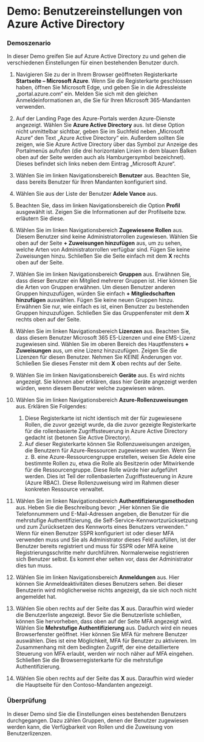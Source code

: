 ﻿---
Demo:
    title: 'Benutzereinstellungen von Azure Active Directory'
    module: 'Modul 2, Lektion 1: Beschreiben der Funktionen von Identitäts- und Zugriffsverwaltungslösungen von Microsoft: Erkunden der Dienste und Identitätstypen von Azure AD'
---

# Demo: Benutzereinstellungen von Azure Active Directory

### Demoszenario

In dieser Demo greifen Sie auf Azure Active Directory zu und gehen die verschiedenen Einstellungen für einen bestehenden Benutzer durch.

1. Navigieren Sie zu der in Ihrem Browser geöffneten Registerkarte **Startseite – Microsoft Azure**.  Wenn Sie die Registerkarte geschlossen haben, öffnen Sie Microsoft Edge, und geben Sie in die Adressleiste „portal.azure.com“ ein. Melden Sie sich mit den gleichen Anmeldeinformationen an, die Sie für Ihren Microsoft 365-Mandanten verwenden.

1. Auf der Landing Page des Azure-Portals werden Azure-Dienste angezeigt. Wählen Sie **Azure Active Directory** aus. Ist diese Option nicht unmittelbar sichtbar, geben Sie im Suchfeld neben „Microsoft Azure“ den Text „Azure Active Directory“ ein.  Außerdem sollten Sie zeigen, wie Sie Azure Active Directory über das Symbol zur Anzeige des Portalmenüs aufrufen (die drei horizontalen Linien in dem blauen Balken oben auf der Seite werden auch als Hamburgersymbol bezeichnet). Dieses befindet sich links neben dem Eintrag „Microsoft Azure“.

1. Wählen Sie im linken Navigationsbereich **Benutzer** aus. Beachten Sie, dass bereits Benutzer für Ihren Mandanten konfiguriert sind.

1. Wählen Sie aus der Liste der Benutzer **Adele Vance** aus.

1. Beachten Sie, dass im linken Navigationsbereich die Option **Profil** ausgewählt ist.  Zeigen Sie die Informationen auf der Profilseite bzw. erläutern Sie diese.

1. Wählen Sie im linken Navigationsbereich **Zugewiesene Rollen** aus.  Diesem Benutzer sind keine Administratorrollen zugewiesen.  Wählen Sie oben auf der Seite **+ Zuweisungen hinzufügen** aus, um zu sehen, welche Arten von Administratorrollen verfügbar sind.  Fügen Sie keine Zuweisungen hinzu. Schließen Sie die Seite einfach mit dem **X** rechts oben auf der Seite.

1. Wählen Sie im linken Navigationsbereich **Gruppen** aus.  Erwähnen Sie, dass dieser Benutzer ein Mitglied mehrerer Gruppen ist.  Hier können Sie die Arten von Gruppen erwähnen.  Um diesen Benutzer anderen Gruppen hinzuzufügen, würden Sie einfach **+ Mitgliedschaften hinzufügen** auswählen.  Fügen Sie keine neuen Gruppen hinzu. Erwähnen Sie nur, wie einfach es ist, einen Benutzer zu bestehenden Gruppen hinzuzufügen. Schließen Sie das Gruppenfenster mit dem **X** rechts oben auf der Seite.

1. Wählen Sie im linken Navigationsbereich **Lizenzen** aus. Beachten Sie, dass diesem Benutzer Microsoft 365 E5-Lizenzen und eine EMS-Lizenz zugewiesen sind.  Wählen Sie im oberen Bereich des Hauptfensters **+ Zuweisungen** aus, um eine Lizenz hinzuzufügen.  Zeigen Sie die Lizenzen für diesen Benutzer. Nehmen Sie KEINE Änderungen vor.  Schließen Sie dieses Fenster mit dem **X** oben rechts auf der Seite.

1. Wählen Sie im linken Navigationsbereich **Geräte** aus.  Es wird nichts angezeigt. Sie können aber erklären, dass hier Geräte angezeigt werden würden, wenn diesem Benutzer welche zugewiesen wären.

1. Wählen Sie im linken Navigationsbereich **Azure-Rollenzuweisungen** aus.  Erklären Sie Folgendes:
    1. Diese Registerkarte ist nicht identisch mit der für zugewiesene Rollen, die zuvor gezeigt wurde, da die zuvor gezeigte Registerkarte für die rollenbasierte Zugriffssteuerung in Azure Active Directory gedacht ist (betonen Sie Active Directory).
    1. Auf dieser Registerkarte können Sie Rollenzuweisungen anzeigen, die Benutzern für Azure-Ressourcen zugewiesen wurden. Wenn Sie z. B. eine Azure-Ressourcengruppe erstellen, weisen Sie Adele eine bestimmte Rollen zu, etwa die Rolle als Besitzerin oder Mitwirkende für die Ressourcengruppe. Diese Rolle würde hier aufgeführt werden. Dies ist Teil der rollenbasierten Zugriffssteuerung in Azure (Azure RBAC). Diese Rollenzuweisung wird im Rahmen dieser konkreten Ressource verwaltet.

1. Wählen Sie im linken Navigationsbereich **Authentifizierungsmethoden** aus.  Heben Sie die Beschreibung bevor: „Hier können Sie die Telefonnummern und E-Mail-Adressen angeben, die Benutzer für die mehrstufige Authentifizierung, die Self-Service-Kennwortzurücksetzung und zum Zurücksetzen des Kennworts eines Benutzers verwenden.“ Wenn für einen Benutzer SSPR konfiguriert ist oder dieser MFA verwenden muss und Sie als Administrator dieses Feld ausfüllen, ist der Benutzer bereits registriert und muss für SSPR oder MFA keine Registrierungsschritte mehr durchführen.  Normalerweise registrieren sich Benutzer selbst. Es kommt eher selten vor, dass der Administrator dies tun muss.

1. Wählen Sie im linken Navigationsbereich **Anmeldungen** aus.  Hier können Sie Anmeldeaktivitäten dieses Benutzers sehen.  Bei dieser Benutzerin wird möglicherweise nichts angezeigt, da sie sich noch nicht angemeldet hat.

1. Wählen Sie oben rechts auf der Seite das **X** aus. Daraufhin wird wieder die Benutzerliste angezeigt.  Bevor Sie die Benutzerliste schließen, können Sie hervorheben, dass oben auf der Seite MFA angezeigt wird.  Wählen Sie **Mehrstufige Authentifizierung** aus.  Dadurch wird ein neues Browserfenster geöffnet.  Hier können Sie MFA für mehrere Benutzer auswählen.  Dies ist eine Möglichkeit, MFA für Benutzer zu aktivieren.  Im Zusammenhang mit dem bedingten Zugriff, der eine detailliertere Steuerung von MFA erlaubt, werden wir noch näher auf MFA eingehen.  Schließen Sie die Browserregisterkarte für die mehrstufige Authentifizierung.

1. Wählen Sie oben rechts auf der Seite das **X** aus. Daraufhin wird wieder die Hauptseite für den Contoso-Mandanten angezeigt.

### Überprüfung

In dieser Demo sind Sie die Einstellungen eines bestehenden Benutzers durchgegangen. Dazu zählen Gruppen, denen der Benutzer zugewiesen werden kann, die Verfügbarkeit von Rollen und die Zuweisung von Benutzerlizenzen.